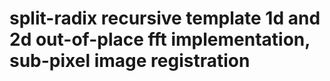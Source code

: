 # split-radix recursive template 1d and 2d out-of-place fft implementation, sub-pixel image registration
